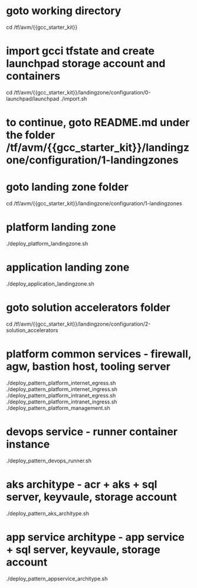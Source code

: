# goto working directory
cd /tf/avm/{{gcc_starter_kit}}

# import gcci tfstate and create launchpad storage account and containers
cd /tf/avm/{{gcc_starter_kit}}/landingzone/configuration/0-launchpad/launchpad
./import.sh

# to continue, goto README.md under the folder /tf/avm/{{gcc_starter_kit}}/landingzone/configuration/1-landingzones

# goto landing zone folder
cd /tf/avm/{{gcc_starter_kit}}/landingzone/configuration/1-landingzones

# platform landing zone
./deploy_platform_landingzone.sh

# application landing zone
./deploy_application_landingzone.sh

# goto solution accelerators folder
cd /tf/avm/{{gcc_starter_kit}}/landingzone/configuration/2-solution_accelerators

# platform common services - firewall, agw, bastion host, tooling server
./deploy_pattern_platform_internet_egress.sh
./deploy_pattern_platform_internet_ingress.sh
./deploy_pattern_platform_intranet_egress.sh
./deploy_pattern_platform_intranet_ingress.sh
./deploy_pattern_platform_management.sh

# devops service - runner container instance
./deploy_pattern_devops_runner.sh

# aks architype - acr + aks + sql server, keyvaule, storage account
./deploy_pattern_aks_architype.sh

# app service architype - app service + sql server, keyvaule, storage account
./deploy_pattern_appservice_architype.sh